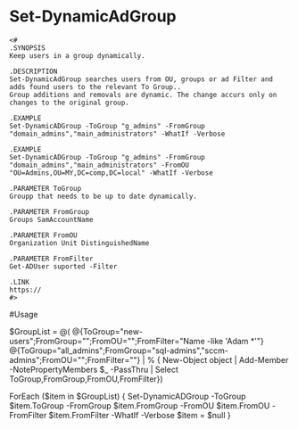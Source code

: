 # Set-DynamicAdGroup
    <#
    .SYNOPSIS
    Keep users in a group dynamically.

    .DESCRIPTION
    Set-DynamicAdGroup searches users from OU, groups or ad Filter and adds found users to the relevant To Group..
    Group additions and removals are dynamic. The change accurs only on changes to the original group.

    .EXAMPLE
    Set-DynamicADGroup -ToGroup "g_admins" -FromGroup "domain_admins","main_administrators" -WhatIf -Verbose

    .EXAMPLE
    Set-DynamicADGroup -ToGroup "g_admins" -FromGroup "domain_admins","main_administrators" -FromOU "OU=Admins,OU=MY,DC=comp,DC=local" -WhatIf -Verbose

    .PARAMETER ToGroup
    Groupp that needs to be up to date dynamically.

    .PARAMETER FromGroup
    Groups SamAccountName

    .PARAMETER FromOU
    Organization Unit DistinguishedName

    .PARAMETER FromFilter
    Get-ADUser suported -Filter

    .LINK
    https://
    #>

#Usage

$GroupList = @(
    @{ToGroup="new-users";FromGroup="";FromOU="";FromFilter="Name -like 'Adam *'"}
    @{ToGroup="all_admins";FromGroup="sql-admins","sccm-admins";FromOU="";FromFilter=""} | % { New-Object object | Add-Member -NotePropertyMembers $_ -PassThru | Select ToGroup,FromGroup,FromOU,FromFilter})

ForEach ($item in $GroupList)
    {
    Set-DynamicADGroup -ToGroup $item.ToGroup -FromGroup $item.FromGroup -FromOU $item.FromOU -FromFilter $item.FromFilter -WhatIf -Verbose
    $item = $null
    }
